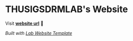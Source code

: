 
# THUSIGSDRMLAB's Website

Visit **[website url](#)** 🚀

_Built with [Lab Website Template](https://greene-lab.gitbook.io/lab-website-template-docs)_

